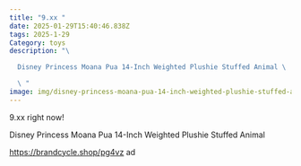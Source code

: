 ```yaml
---
title: "9.xx "
date: 2025-01-29T15:40:46.838Z
tags: 2025-1-29
Category: toys
description: "\ 

  Disney Princess Moana Pua 14-Inch Weighted Plushie Stuffed Animal \ 

  \ "
image: img/disney-princess-moana-pua-14-inch-weighted-plushie-stuffed-animal-pig-approximately-2-pounds-kids-toys-for-ages-3-up_90c7a39b-039c-47fc-af44-155a7b418df7.a1a573423e3ebd75b25014e5f2419cc0.webp
---
```

<!--StartFragment-->

9.xx right now!

Disney Princess Moana Pua 14-Inch Weighted Plushie Stuffed Animal

https://brandcycle.shop/pg4vz ad

<!--EndFragment-->